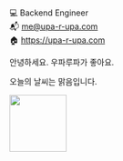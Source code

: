 💻 Backend Engineer  
📬 me@upa-r-upa.com    
🏠 https://upa-r-upa.com

안녕하세요. 우파루파가 좋아요. 

오늘의 날씨는 맑음입니다. 
 
<img style="width:100px" src="https://karameruland.com/wp/wp-content/uploads/2021/07/3403f15345623c2fbbc19054479100a5.png" />
